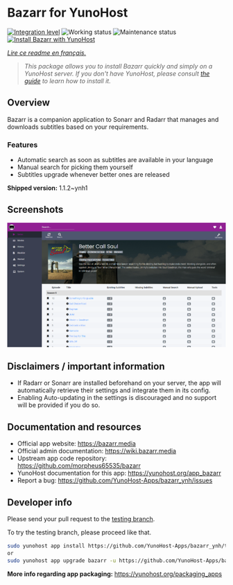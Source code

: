 <!--
N.B.: This README was automatically generated by https://github.com/YunoHost/apps/tree/master/tools/README-generator
It shall NOT be edited by hand.
-->

# Bazarr for YunoHost

[![Integration level](https://dash.yunohost.org/integration/bazarr.svg)](https://dash.yunohost.org/appci/app/bazarr) ![Working status](https://ci-apps.yunohost.org/ci/badges/bazarr.status.svg) ![Maintenance status](https://ci-apps.yunohost.org/ci/badges/bazarr.maintain.svg)  
[![Install Bazarr with YunoHost](https://install-app.yunohost.org/install-with-yunohost.svg)](https://install-app.yunohost.org/?app=bazarr)

*[Lire ce readme en français.](./README_fr.md)*

> *This package allows you to install Bazarr quickly and simply on a YunoHost server.
If you don't have YunoHost, please consult [the guide](https://yunohost.org/#/install) to learn how to install it.*

## Overview

Bazarr is a companion application to Sonarr and Radarr that manages and downloads subtitles based on your requirements.

### Features

- Automatic search as soon as subtitles are available in your language
- Manual search for picking them yourself
- Subtitles upgrade whenever better ones are released


**Shipped version:** 1.1.2~ynh1

## Screenshots

![Screenshot of Bazarr](./doc/screenshots/bazarr.png)

## Disclaimers / important information

- If Radarr or Sonarr are installed beforehand on your server, the app will automatically retrieve their settings and integrate them in its config.
- Enabling Auto-updating in the settings is discouraged and no support will be provided if you do so.

## Documentation and resources

* Official app website: <https://bazarr.media>
* Official admin documentation: <https://wiki.bazarr.media>
* Upstream app code repository: <https://github.com/morpheus65535/bazarr>
* YunoHost documentation for this app: <https://yunohost.org/app_bazarr>
* Report a bug: <https://github.com/YunoHost-Apps/bazarr_ynh/issues>

## Developer info

Please send your pull request to the [testing branch](https://github.com/YunoHost-Apps/bazarr_ynh/tree/testing).

To try the testing branch, please proceed like that.

``` bash
sudo yunohost app install https://github.com/YunoHost-Apps/bazarr_ynh/tree/testing --debug
or
sudo yunohost app upgrade bazarr -u https://github.com/YunoHost-Apps/bazarr_ynh/tree/testing --debug
```

**More info regarding app packaging:** <https://yunohost.org/packaging_apps>
